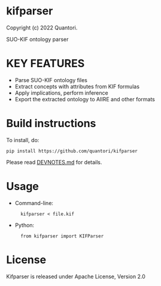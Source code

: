 # kifparser
Copyright (c) 2022 Quantori.

SUO-KIF ontology parser

# KEY FEATURES
- Parse SUO-KIF ontology files
- Extract concepts with attributes from KIF formulas
- Apply implications, perform inference
- Export the extracted ontology to AIIRE and other formats

# Build instructions

To install, do:

    pip install https://github.com/quantori/kifparser

Please read [DEVNOTES.md](DEVNOTES.md) for details.

# Usage

- Command-line:

        kifparser < file.kif

- Python:

        from kifparser import KIFParser

# License

Kifparser is released under Apache License, Version 2.0
